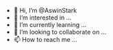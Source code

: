 - 👋 Hi, I’m @AswinStark
- 👀 I’m interested in ...
- 🌱 I’m currently learning ...
- 💞️ I’m looking to collaborate on ...
- 📫 How to reach me ...

<!---
Aswin/Aswin is a ✨ special ✨ repository because its `README.md` (this file) appears on your GitHub profile.
You can click the Preview link to take a look at your changes.
--->
